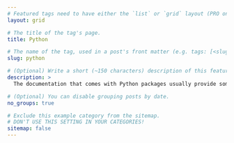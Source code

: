 ```yaml
---
# Featured tags need to have either the `list` or `grid` layout (PRO only).
layout: grid

# The title of the tag's page.
title: Python

# The name of the tag, used in a post's front matter (e.g. tags: [<slug>]).
slug: python

# (Optional) Write a short (~150 characters) description of this featured tag.
description: >
  The documentation that comes with Python packages usually provide some basic example codes to start using the software. But, as analysts we want more: we like to extract meaningful information from the models that these packages provide. And this is what the scripts in this blog section will help you to achieve!

# (Optional) You can disable grouping posts by date.
no_groups: true

# Exclude this example category from the sitemap.
# DON'T USE THIS SETTING IN YOUR CATEGORIES!
sitemap: false
---
```

